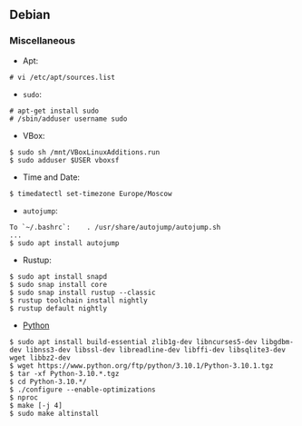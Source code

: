 ## Debian
### Miscellaneous

- Apt:
```
# vi /etc/apt/sources.list
```
- `sudo`:
```
# apt-get install sudo
# /sbin/adduser username sudo
```
- VBox:
```
$ sudo sh /mnt/VBoxLinuxAdditions.run
$ sudo adduser $USER vboxsf
```
- Time and Date:
```
$ timedatectl set-timezone Europe/Moscow
```
- `autojump`:
```
To `~/.bashrc`:    . /usr/share/autojump/autojump.sh
...
$ sudo apt install autojump
```
- Rustup:
```
$ sudo apt install snapd
$ sudo snap install core
$ sudo snap install rustup --classic
$ rustup toolchain install nightly
$ rustup default nightly
```
- [Python](https://computingforgeeks.com/how-to-install-python-on-debian-linux/)
```
$ sudo apt install build-essential zlib1g-dev libncurses5-dev libgdbm-dev libnss3-dev libssl-dev libreadline-dev libffi-dev libsqlite3-dev wget libbz2-dev
$ wget https://www.python.org/ftp/python/3.10.1/Python-3.10.1.tgz
$ tar -xf Python-3.10.*.tgz
$ cd Python-3.10.*/
$ ./configure --enable-optimizations
$ nproc
$ make [-j 4]
$ sudo make altinstall
```